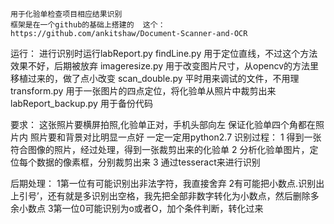     用于化验单检查项目相应结果识别
    框架是在一个github的基础上搭建的  这个：https://github.com/ankitshaw/Document-Scanner-and-OCR
运行：
    进行识别时运行labReport.py
    findLine.py 用于定位直线，不过这个方法效果不好，后期被放弃
    imageresize.py 用于改变图片尺寸，从opencv的方法里移植过来的，做了点小改变
    scan_double.py 平时用来调试的文件，不用理
    transform.py   用于一张图片的四点定位，将化验单从照片中裁剪出来
    labReport_backup.py 用于备份代码
    
要求：
    这张照片要横屏拍照,化验单正对，手机头部向左
    保证化验单四个角都在照片内
    照片要和背景对比明显一点好
    一定一定用python2.7
识别过程：
        1 得到一张符合图像的照片，经过处理，得到一张裁剪出来的化验单
        2 分析化验单图片，定位每个数据的像素框，分别裁剪出来
        3 通过tesseract来进行识别
         
后期处理：
        1第一位有可能识别出非法字符，我直接舍弃
        2有可能把小数点.识别出上引号’，还有就是多识别出空格，我先把全部非数字转化为小数点，然后删除多余小数点
        3第一位0可能识别为o或者O，加个条件判断，转化过来
         

    
